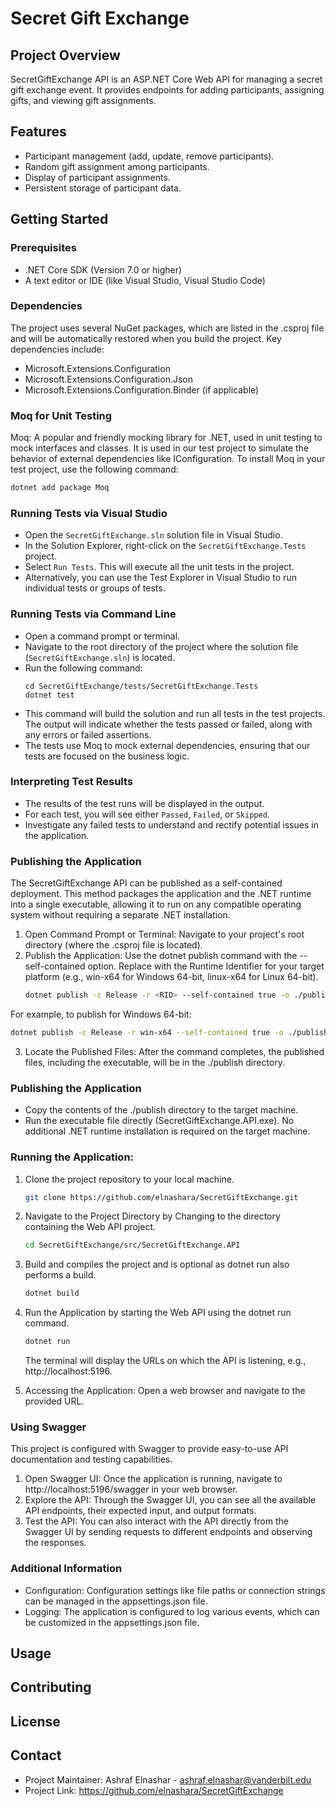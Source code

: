 # Secret Gift Exchange

## Project Overview
SecretGiftExchange API is an ASP.NET Core Web API for managing a secret gift exchange event. It provides endpoints for adding participants, assigning gifts, and viewing gift assignments.

## Features
- Participant management (add, update, remove participants).
- Random gift assignment among participants.
- Display of participant assignments.
- Persistent storage of participant data.

## Getting Started

### Prerequisites
- .NET Core SDK (Version 7.0 or higher)
- A text editor or IDE (like Visual Studio, Visual Studio Code)

### Dependencies
The project uses several NuGet packages, which are listed in the .csproj file and will be automatically restored when you build the project. Key dependencies include:

- Microsoft.Extensions.Configuration
- Microsoft.Extensions.Configuration.Json
- Microsoft.Extensions.Configuration.Binder (if applicable)

### Moq for Unit Testing
Moq: A popular and friendly mocking library for .NET, used in unit testing to mock interfaces and classes. It is used in our test project to simulate the behavior of external dependencies like IConfiguration.
To install Moq in your test project, use the following command:

   ```bash
   dotnet add package Moq
   ```

### Running Tests via Visual Studio
- Open the `SecretGiftExchange.sln` solution file in Visual Studio.
- In the Solution Explorer, right-click on the `SecretGiftExchange.Tests` project.
- Select `Run Tests`. This will execute all the unit tests in the project.
- Alternatively, you can use the Test Explorer in Visual Studio to run individual tests or groups of tests.

### Running Tests via Command Line
- Open a command prompt or terminal.
- Navigate to the root directory of the project where the solution file (`SecretGiftExchange.sln`) is located.
- Run the following command:
  ```
  cd SecretGiftExchange/tests/SecretGiftExchange.Tests
  dotnet test
  ```
- This command will build the solution and run all tests in the test projects. The output will indicate whether the tests passed or failed, along with any errors or failed assertions.
- The tests use Moq to mock external dependencies, ensuring that our tests are focused on the business logic.

### Interpreting Test Results
- The results of the test runs will be displayed in the output.
- For each test, you will see either `Passed`, `Failed`, or `Skipped`.
- Investigate any failed tests to understand and rectify potential issues in the application.

### Publishing the Application
The SecretGiftExchange API can be published as a self-contained deployment. This method packages the application and the .NET runtime into a single executable, allowing it to run on any compatible operating system without requiring a separate .NET installation.

1. Open Command Prompt or Terminal: Navigate to your project's root directory (where the .csproj file is located).
2. Publish the Application: Use the dotnet publish command with the --self-contained option. Replace <RID> with the Runtime Identifier for your target platform (e.g., win-x64 for Windows 64-bit, linux-x64 for Linux 64-bit).
   ```bash
   dotnet publish -c Release -r <RID> --self-contained true -o ./publish
   ```

For example, to publish for Windows 64-bit:
   ```bash
   dotnet publish -c Release -r win-x64 --self-contained true -o ./publish
   ```
3. Locate the Published Files: After the command completes, the published files, including the executable, will be in the ./publish directory.

### Publishing the Application
- Copy the contents of the ./publish directory to the target machine.
- Run the executable file directly (SecretGiftExchange.API.exe). No additional .NET runtime installation is required on the target machine.

### Running the Application:
1. Clone the project repository to your local machine.
   ```bash
   git clone https://github.com/elnashara/SecretGiftExchange.git
   ```
2. Navigate to the Project Directory by Changing to the directory containing the Web API project.
   ```bash
   cd SecretGiftExchange/src/SecretGiftExchange.API
   ```
3. Build and compiles the project and is optional as dotnet run also performs a build.
   ```bash
   dotnet build
   ```
4. Run the Application by starting the Web API using the dotnet run command.
   ```bash
   dotnet run
   ```
   The terminal will display the URLs on which the API is listening, e.g., http://localhost:5196.

5. Accessing the Application: Open a web browser and navigate to the provided URL.


### Using Swagger
This project is configured with Swagger to provide easy-to-use API documentation and testing capabilities.

1. Open Swagger UI: Once the application is running, navigate to http://localhost:5196/swagger in your web browser.
2. Explore the API: Through the Swagger UI, you can see all the available API endpoints, their expected input, and output formats.
3. Test the API: You can also interact with the API directly from the Swagger UI by sending requests to different endpoints and observing the responses.

### Additional Information
- Configuration: Configuration settings like file paths or connection strings can be managed in the appsettings.json file.
- Logging: The application is configured to log various events, which can be customized in the appsettings.json file.

## Usage

## Contributing

## License

## Contact
- Project Maintainer: Ashraf Elnashar - ashraf.elnashar@vanderbilt.edu
- Project Link: https://github.com/elnashara/SecretGiftExchange

